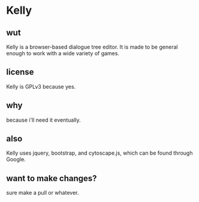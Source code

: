 # Kelly
## wut
Kelly is a browser-based dialogue tree editor. It is made to be general enough to work with a wide variety of games.
## license
Kelly is GPLv3 because yes.
## why
because i'll need it eventually.
## also
Kelly uses jquery, bootstrap, and cytoscape.js, which can be found through Google.
## want to make changes?
sure make a pull or whatever.
